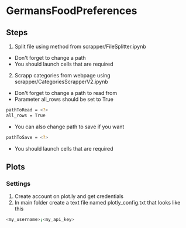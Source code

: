 # GermansFoodPreferences

## Steps

1. Split file using method from scrapper/FileSplitter.ipynb
- Don't forget to change a path
- You should launch cells that are required

2. Scrapp categories from webpage using scrapper/CategoriesScrapperV2.ipynb
- Don't forget to change a path to read from
- Parameter all_rows should be set to True

```bash
pathToRead = <?>
all_rows = True
```
- You can also change path to save if you want

```bash
pathToSave = <?>
```
- You should launch cells that are required

## Plots

### Settings

1. Create account on plot.ly and get credentials
2. In main folder create a text file named plotly_config.txt that looks like this

```bash
<my_username>;<my_api_key>
```